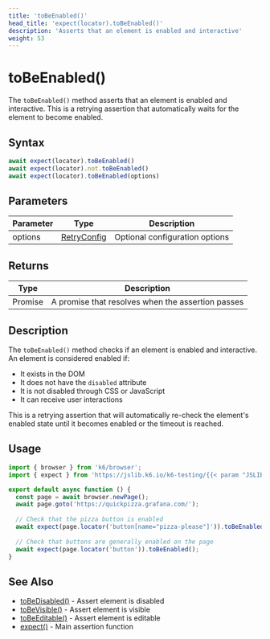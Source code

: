 ```yaml
---
title: 'toBeEnabled()'
head_title: 'expect(locator).toBeEnabled()'
description: 'Asserts that an element is enabled and interactive'
weight: 53
---
```


# toBeEnabled()

The `toBeEnabled()` method asserts that an element is enabled and interactive. This is a retrying assertion that automatically waits for the element to become enabled.

## Syntax

```javascript
await expect(locator).toBeEnabled()
await expect(locator).not.toBeEnabled()
await expect(locator).toBeEnabled(options)
```

## Parameters

| Parameter | Type | Description |
| --- | --- | --- |
| options | [RetryConfig](https://grafana.com/docs/k6/<K6_VERSION>/javascript-api/jslib/k6-testing/retrying-assertions/retryconfig) | Optional configuration options |

## Returns

| Type | Description |
| --- | --- |
| Promise<void> | A promise that resolves when the assertion passes |

## Description

The `toBeEnabled()` method checks if an element is enabled and interactive. An element is considered enabled if:
- It exists in the DOM
- It does not have the `disabled` attribute
- It is not disabled through CSS or JavaScript
- It can receive user interactions

This is a retrying assertion that will automatically re-check the element's enabled state until it becomes enabled or the timeout is reached.

## Usage

```javascript
import { browser } from 'k6/browser';
import { expect } from 'https://jslib.k6.io/k6-testing/{{< param "JSLIB_TESTING_VERSION" >}}/index.js';

export default async function () {
  const page = await browser.newPage();
  await page.goto('https://quickpizza.grafana.com/');
  
  // Check that the pizza button is enabled
  await expect(page.locator('button[name="pizza-please"]')).toBeEnabled();
  
  // Check that buttons are generally enabled on the page
  await expect(page.locator('button')).toBeEnabled();
}
```

## See Also

- [toBeDisabled()](https://grafana.com/docs/k6/<K6_VERSION>/javascript-api/jslib/k6-testing/retrying-assertions/tobedisabled) - Assert element is disabled
- [toBeVisible()](https://grafana.com/docs/k6/<K6_VERSION>/javascript-api/jslib/k6-testing/retrying-assertions/tobevisible) - Assert element is visible
- [toBeEditable()](https://grafana.com/docs/k6/<K6_VERSION>/javascript-api/jslib/k6-testing/retrying-assertions/tobeeditable) - Assert element is editable
- [expect()](https://grafana.com/docs/k6/<K6_VERSION>/javascript-api/jslib/k6-testing/expect) - Main assertion function